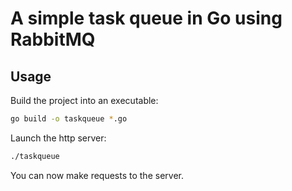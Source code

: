 # A simple task queue in Go using RabbitMQ

## Usage

Build the project into an executable:
```sh
go build -o taskqueue *.go 
```

Launch the http server:
```sh
./taskqueue
```

You can now make requests to the server.